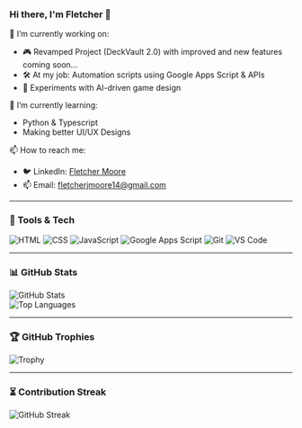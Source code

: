 ### Hi there, I'm Fletcher 👋

🔭 I’m currently working on:  
- 🎮 Revamped Project (DeckVault 2.0) with improved and new features coming soon...
- 🛠️ At my job: Automation scripts using Google Apps Script & APIs  
- 🧠 Experiments with AI-driven game design

🌱 I’m currently learning:  
- Python & Typescript
- Making better UI/UX Designs

📫 How to reach me:  
- 🐦 LinkedIn: [Fletcher Moore](https://www.linkedin.com/in/fletcher-moore/)  
- 📫 Email: fletcherjmoore14@gmail.com
---

### 🧰 Tools & Tech

![HTML](https://img.shields.io/badge/HTML5-E34F26?style=flat-square&logo=html5&logoColor=white)
![CSS](https://img.shields.io/badge/CSS3-1572B6?style=flat-square&logo=css3&logoColor=white)
![JavaScript](https://img.shields.io/badge/JavaScript-F7DF1E?style=flat-square&logo=javascript&logoColor=black)
![Google Apps Script](https://img.shields.io/badge/Google%20Apps%20Script-4285F4?style=flat-square&logo=google&logoColor=white)
![Git](https://img.shields.io/badge/Git-F05032?style=flat-square&logo=git&logoColor=white)
![VS Code](https://img.shields.io/badge/VS%20Code-007ACC?style=flat-square&logo=visual-studio-code&logoColor=white)

---

### 📊 GitHub Stats

![GitHub Stats](https://github-readme-stats.vercel.app/api?username=fletcherjmoore&show_icons=true&theme=radical)  
![Top Languages](https://github-readme-stats.vercel.app/api/top-langs/?username=fletcherjmoore&layout=compact&theme=radical)

---

### 🏆 GitHub Trophies

![Trophy](https://github-profile-trophy.vercel.app/?username=fletcherjmoore&theme=dracula&margin-w=15)

---

### ⏳ Contribution Streak

![GitHub Streak](https://github-readme-streak-stats.herokuapp.com?user=fletcherjmoore&theme=tokyonight)


